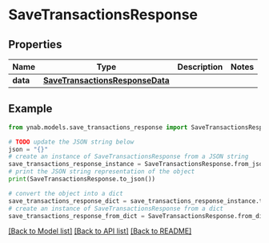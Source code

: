 # SaveTransactionsResponse


## Properties

Name | Type | Description | Notes
------------ | ------------- | ------------- | -------------
**data** | [**SaveTransactionsResponseData**](SaveTransactionsResponseData.md) |  | 

## Example

```python
from ynab.models.save_transactions_response import SaveTransactionsResponse

# TODO update the JSON string below
json = "{}"
# create an instance of SaveTransactionsResponse from a JSON string
save_transactions_response_instance = SaveTransactionsResponse.from_json(json)
# print the JSON string representation of the object
print(SaveTransactionsResponse.to_json())

# convert the object into a dict
save_transactions_response_dict = save_transactions_response_instance.to_dict()
# create an instance of SaveTransactionsResponse from a dict
save_transactions_response_from_dict = SaveTransactionsResponse.from_dict(save_transactions_response_dict)
```
[[Back to Model list]](../README.md#documentation-for-models) [[Back to API list]](../README.md#documentation-for-api-endpoints) [[Back to README]](../README.md)


